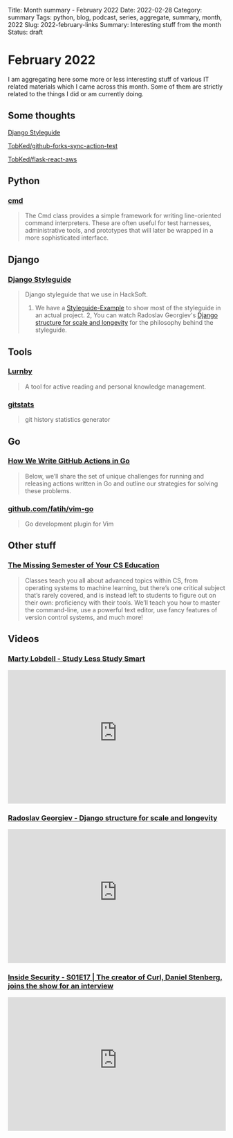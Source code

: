 Title: Month summary - February 2022
Date: 2022-02-28
Category: summary
Tags: python, blog, podcast, series, aggregate, summary, month, 2022
Slug: 2022-february-links
Summary: Interesting stuff from the month
Status: draft

# February 2022

I am aggregating here some more or less interesting stuff of various IT related materials which I came across this month.
Some of them are strictly related to the things I did or am currently doing.

## Some thoughts

[Django Styleguide](https://github.com/HackSoftware/Django-Styleguide/)

[TobKed/github-forks-sync-action-test](https://github.com/TobKed/github-forks-sync-action-test)

[TobKed/flask-react-aws](https://github.com/TobKed/flask-react-aws)

## Python

### [cmd](https://docs.python.org/3/library/cmd.html#module-cmd)

> The Cmd class provides a simple framework for writing line-oriented command interpreters. These are often useful for test harnesses, administrative tools, and prototypes that will later be wrapped in a more sophisticated interface.

## Django

### [Django Styleguide](https://github.com/HackSoftware/Django-Styleguide/)

> Django styleguide that we use in HackSoft.
>
> 1. We have a [Styleguide-Example](https://github.com/HackSoftware/Styleguide-Example) to show most of the styleguide in an actual project.
>    2, You can watch Radoslav Georgiev's [Django structure for scale and longevity](https://www.youtube.com/watch?v=yG3ZdxBb1oo) for the philosophy behind the styleguide.

## Tools

### [Lurnby](https://github.com/Roznoshchik/Lurnby)

> A tool for active reading and personal knowledge management.

### [gitstats](https://github.com/bagder/gitstats)

> git history statistics generator

## Go

### [How We Write GitHub Actions in Go](https://full-stack.blend.com/how-we-write-github-actions-in-go.html)

> Below, we’ll share the set of unique challenges for running and releasing actions written in Go and outline our strategies for solving these problems.

### [github.com/fatih/vim-go](https://github.com/fatih/vim-go)

> Go development plugin for Vim

## Other stuff

### [The Missing Semester of Your CS Education](https://missing.csail.mit.edu/)

> Classes teach you all about advanced topics within CS, from operating systems to machine learning, but there’s one critical subject that’s rarely covered, and is instead left to students to figure out on their own: proficiency with their tools. We’ll teach you how to master the command-line, use a powerful text editor, use fancy features of version control systems, and much more!

## Videos

### [Marty Lobdell - Study Less Study Smart](https://www.youtube.com/watch?v=IlU-zDU6aQ0)

<div class="videoWrapper" style="height:0; padding-bottom:56.25%; padding-top:25px; position:relative" height="0">
    <iframe style="position:absolute; top:0; width:100%" height="100%" width="100%" src="https://www.youtube-nocookie.com/embed/IlU-zDU6aQ0" frameborder="0" allow="accelerometer; autoplay; encrypted-media; gyroscope; picture-in-picture" allowfullscreen></iframe>
</div>

### [Radoslav Georgiev - Django structure for scale and longevity](https://www.youtube.com/watch?v=yG3ZdxBb1oo)

<div class="videoWrapper" style="height:0; padding-bottom:56.25%; padding-top:25px; position:relative" height="0">
    <iframe style="position:absolute; top:0; width:100%" height="100%" width="100%" src="https://www.youtube-nocookie.com/embed/VIDEO_ID" frameborder="0" allow="accelerometer; autoplay; encrypted-media; gyroscope; picture-in-picture" allowfullscreen></iframe>
</div>

### [Inside Security - S01E17 | The creator of Curl, Daniel Stenberg, joins the show for an interview](https://www.youtube.com/watch?v=06Xfa2AvQrw)

<div class="videoWrapper" style="height:0; padding-bottom:56.25%; padding-top:25px; position:relative" height="0">
    <iframe style="position:absolute; top:0; width:100%" height="100%" width="100%" src="https://www.youtube-nocookie.com/embed/06Xfa2AvQrw" frameborder="0" allow="accelerometer; autoplay; encrypted-media; gyroscope; picture-in-picture" allowfullscreen></iframe>
</div>
